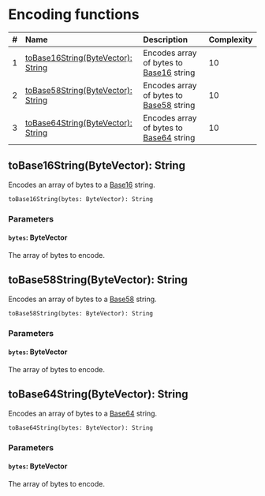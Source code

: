 # Encoding functions

|#| Name | Description | Complexity |
|:---| :--- | :--- | :--- |
| 1 | [toBase16String(ByteVector): String](#to-base-16-string)  | Encodes array of bytes to [Base16](https://en.wikipedia.org/wiki/Hexadecimal) string | 10 |
| 2 | [toBase58String(ByteVector): String](#to-base-58-string) | Encodes array of bytes to [Base58](https://en.wikipedia.org/wiki/Base58) string | 10 |
| 3 | [toBase64String(ByteVector): String](#to-base-64-string) | Encodes array of bytes to [Base64](https://en.wikipedia.org/wiki/Base64) string | 10 |


## toBase16String(ByteVector): String<a id="to-base-16-string"></a>

Encodes an array of bytes to a [Base16](https://en.wikipedia.org/wiki/Hexadecimal) string.

```
toBase16String(bytes: ByteVector): String
```

### Parameters

#### `bytes`: ByteVector

The array of bytes to encode.

## toBase58String(ByteVector): String<a id="to-base-58-string"></a>

Encodes an array of bytes to a [Base58](https://en.wikipedia.org/wiki/Base58) string.

```
toBase58String(bytes: ByteVector): String
```

### Parameters

#### `bytes`: ByteVector

The array of bytes to encode.

## toBase64String(ByteVector): String<a id="to-base-64-string"></a>

Encodes an array of bytes to a [Base64](https://en.wikipedia.org/wiki/Base64) string.

```
toBase64String(bytes: ByteVector): String
```

### Parameters

#### `bytes`: ByteVector

The array of bytes to encode.
